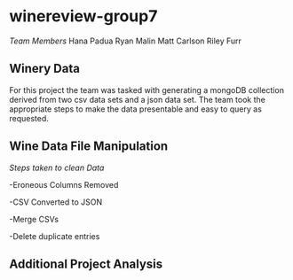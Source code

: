 # winereview-group7
*Team Members*
Hana Padua
Ryan Malin
Matt Carlson
Riley Furr

## Winery Data
For this project the team was tasked with generating a mongoDB collection derived from two csv data sets and a json data set. The team took the appropriate steps to make the data presentable and easy to query as requested. 

## Wine Data File Manipulation
*Steps taken to clean Data*
  
  -Eroneous Columns Removed
  
  -CSV Converted to JSON
  
  -Merge CSVs
  
  -Delete duplicate entries
  

## Additional Project Analysis
